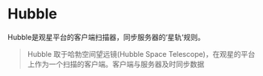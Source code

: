 # Hubble
Hubble是观星平台的客户端扫描器，同步服务器的‘星轨‘规则。


> Hubble 取于哈勃空间望远镜(Hubble Space Telescope)，在观星的平台上作为一个扫描的客户端。客户端与服务器及时同步数据
